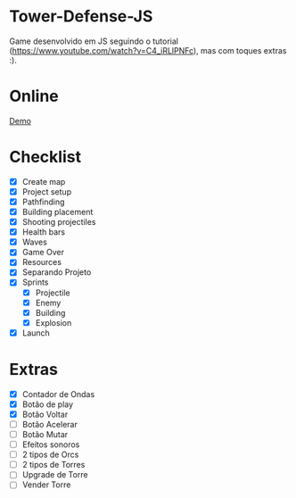 # Tower-Defense-JS
Game desenvolvido em JS seguindo o tutorial (https://www.youtube.com/watch?v=C4_iRLlPNFc), mas com toques extras :).

# Online
[Demo](https://hovelacque.github.io/Tower-Defense-JS/)

# Checklist
- [X] Create map
- [X] Project setup
- [X] Pathfinding
- [X] Building placement
- [X] Shooting  projectiles
- [X] Health bars
- [X] Waves
- [X] Game Over
- [X] Resources
- [X] Separando Projeto
- [X] Sprints
    - [X] Projectile
    - [X] Enemy
    - [X] Building
    - [X] Explosion
- [X] Launch

# Extras
- [X] Contador de Ondas
- [X] Botão de play
- [X] Botão Voltar
- [ ] Botão Acelerar
- [ ] Botão Mutar
- [ ] Efeitos sonoros
- [ ] 2 tipos de Orcs
- [ ] 2 tipos de Torres
- [ ] Upgrade de Torre
- [ ] Vender Torre

